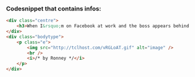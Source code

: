 ### Codesnippet that contains infos:

```html
<div class="centre">
    <h3>When I&rsquo;m on Facebook at work and the boss appears behind me</h3>
</div>
<div class="bodytype">
    <p class="e">
        <img src="http://tclhost.com/vRGLoAT.gif" alt="image" />
        <br />
        <i>/* by Ronney */</i>
    </p>
</div>
```
